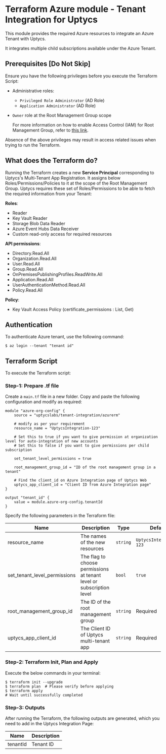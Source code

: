 # Terraform Azure module - Tenant Integration for Uptycs

This module provides the required Azure resources to integrate an Azure Tenant with Uptycs.

It integrates multiple child subscriptions available under the Azure Tenant.

## Prerequisites [Do Not Skip]

Ensure you have the following privileges before you execute the Terraform Script:

- Administrative roles:
  - `Privileged Role Administrator` (AD Role)
  - `Application Administrator` (AD Role)
- `Owner` role at the Root Management Group scope

  For more information on how to enable Access Control (IAM) for Root Management Group, refer to [this link](https://learn.microsoft.com/en-us/azure/role-based-access-control/elevate-access-global-admin).

Absence of the above privileges may result in access related issues when trying to run the Terraform.

## What does the Terraform do?

Running the Terraform creates a new **Service Principal** corresponding to Uptycs's Multi-Tenant App Registration. It assigns below Roles/Permissions/Policies to it at the scope of the Root Management Group. Uptycs requires these set of Roles/Permissions to be able to fetch the required information from your Tenant:

**Roles**:

- Reader
- Key Vault Reader
- Storage Blob Data Reader
- Azure Event Hubs Data Receiver
- Custom read-only access for required resources

**API permissions**:

- Directory.Read.All
- Organization.Read.All
- User.Read.All
- Group.Read.All
- OnPremisesPublishingProfiles.ReadWrite.All
- Application.Read.All
- UserAuthenticationMethod.Read.All
- Policy.Read.All

**Policy**:

- Key Vault Access Policy (certificate_permissions : List, Get)

## Authentication

To authenticate Azure tenant, use the following command:

```
$ az login --tenant "tenant id"
```

## Terraform Script

To execute the Terraform script:

### Step-1: Prepare .tf file

Create a `main.tf` file in a new folder. Copy and paste the following configuration and modify as required:

```
module "azure-org-config" {
    source = "uptycslabs/tenant-integration/azurerm"

    # modify as per your requirement
    resource_name = "UptycsIntegration-123"

    # Set this to true if you want to give permission at organization level for auto-integration of new accounts
    # Set this to false if you want to give permissions per child subscription

    set_tenant_level_permissions = true

    root_management_group_id = "ID of the root management group in a tenant"

    # Find the client_id on Azure Integration page of Uptycs Web
    uptycs_app_client_id = "Client ID from Azure Integration page"
}

output "tenant_id" {
    value = module.azure-org-config.tenantId
}
```

Specify the following parameters in the Terraform file:

| Name                         | Description                                                          | Type     | Default                 |
| ---------------------------- | -------------------------------------------------------------------- | -------- | ----------------------- |
| resource_name                | The names of the new resources                                       | `string` | `UptycsIntegration-123` |
| set_tenant_level_permissions | The flag to choose permissions at tenant level or subscription level | `bool`   | `true`                  |
| root_management_group_id     | The ID of the root management group                                  | `string` | Required                |
| uptycs_app_client_id         | The Client ID of Uptycs multi-tenant app                             | `string` | Required                |

### Step-2: Terraform Init, Plan and Apply

Execute the below commands in your terminal:

```
$ terraform init --upgrade
$ terraform plan  # Please verify before applying
$ terraform apply
# Wait until successfully completed
```

### Step-3: Outputs

After running the Terraform, the following outputs are generated, which you need to add in the Uptycs Integration Page:

| Name     | Description |
| -------- | ----------- |
| tenantId | Tenant ID   |
